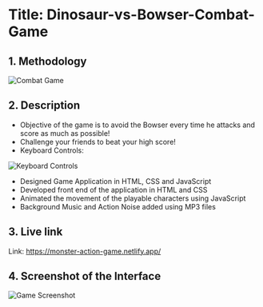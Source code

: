 
# **Title: Dinosaur-vs-Bowser-Combat-Game**


## **1. Methodology**
![Combat Game](https://user-images.githubusercontent.com/56593096/208243568-c486222e-88ac-4f7a-80bc-6d1af8844d17.JPG)


## **2. Description**
* Objective of the game is to avoid the Bowser every time he attacks and score as much as possible!
* Challenge your friends to beat your high score!
* Keyboard Controls:

![Keyboard Controls](https://user-images.githubusercontent.com/56593096/208244122-96d3e312-a5e0-4d71-a89a-2314716cc97f.JPG)

* Designed Game Application in HTML, CSS and JavaScript
* Developed front end of the application in HTML and CSS
* Animated the movement of the playable characters using JavaScript
* Background Music and Action Noise added using MP3 files


## **3. Live link**
Link: https://monster-action-game.netlify.app/


## **4. Screenshot of the Interface**
![Game Screenshot](https://user-images.githubusercontent.com/56593096/208244469-3fb957a1-e399-4ac5-a379-b65e3ecdde7b.JPG)
